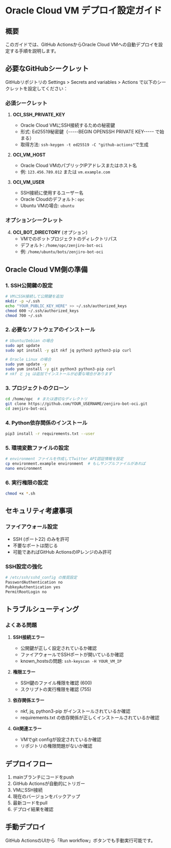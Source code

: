 # Oracle Cloud VM デプロイ設定ガイド

## 概要
このガイドでは、GitHub ActionsからOracle Cloud VMへの自動デプロイを設定する手順を説明します。

## 必要なGitHubシークレット

GitHubリポジトリの Settings > Secrets and variables > Actions で以下のシークレットを設定してください：

### 必須シークレット

1. **OCI_SSH_PRIVATE_KEY**
   - Oracle Cloud VMにSSH接続するための秘密鍵
   - 形式: Ed25519秘密鍵（-----BEGIN OPENSSH PRIVATE KEY----- で始まる）
   - 取得方法: `ssh-keygen -t ed25519 -C "github-actions"`で生成

2. **OCI_VM_HOST**
   - Oracle Cloud VMのパブリックIPアドレスまたはホスト名
   - 例: `123.456.789.012` または `vm.example.com`

3. **OCI_VM_USER**
   - SSH接続に使用するユーザー名
   - Oracle Cloudのデフォルト: `opc`
   - Ubuntu VMの場合: `ubuntu`

### オプションシークレット

4. **OCI_BOT_DIRECTORY** (オプション)
   - VMでのボットプロジェクトのディレクトリパス
   - デフォルト: `/home/opc/zenjiro-bot-oci`
   - 例: `/home/ubuntu/bots/zenjiro-bot-oci`

## Oracle Cloud VM側の準備

### 1. SSH公開鍵の設定
```bash
# VMにSSH接続して公開鍵を追加
mkdir -p ~/.ssh
echo "YOUR_PUBLIC_KEY_HERE" >> ~/.ssh/authorized_keys
chmod 600 ~/.ssh/authorized_keys
chmod 700 ~/.ssh
```

### 2. 必要なソフトウェアのインストール
```bash
# Ubuntu/Debian の場合
sudo apt update
sudo apt install -y git nkf jq python3 python3-pip curl

# Oracle Linux の場合
sudo yum update -y
sudo yum install -y git python3 python3-pip curl
# nkf と jq は追加でインストールが必要な場合があります
```

### 3. プロジェクトのクローン
```bash
cd /home/opc  # または適切なディレクトリ
git clone https://github.com/YOUR_USERNAME/zenjiro-bot-oci.git
cd zenjiro-bot-oci
```

### 4. Python依存関係のインストール
```bash
pip3 install -r requirements.txt --user
```

### 5. 環境変数ファイルの設定
```bash
# environment ファイルを作成してTwitter API認証情報を設定
cp environment.example environment  # もしサンプルファイルがあれば
nano environment
```

### 6. 実行権限の設定
```bash
chmod +x *.sh
```

## セキュリティ考慮事項

### ファイアウォール設定
- SSH (ポート22) のみを許可
- 不要なポートは閉じる
- 可能であればGitHub ActionsのIPレンジのみ許可

### SSH設定の強化
```bash
# /etc/ssh/sshd_config の推奨設定
PasswordAuthentication no
PubkeyAuthentication yes
PermitRootLogin no
```

## トラブルシューティング

### よくある問題

1. **SSH接続エラー**
   - 公開鍵が正しく設定されているか確認
   - ファイアウォールでSSHポートが開いているか確認
   - known_hostsの問題: `ssh-keyscan -H YOUR_VM_IP`

2. **権限エラー**
   - SSH鍵のファイル権限を確認 (600)
   - スクリプトの実行権限を確認 (755)

3. **依存関係エラー**
   - nkf, jq, python3-pip がインストールされているか確認
   - requirements.txt の依存関係が正しくインストールされているか確認

4. **Git関連エラー**
   - VMでgit configが設定されているか確認
   - リポジトリの権限問題がないか確認

## デプロイフロー

1. mainブランチにコードをpush
2. GitHub Actionsが自動的にトリガー
3. VMにSSH接続
4. 現在のバージョンをバックアップ
5. 最新コードをpull
6. デプロイ結果を確認

## 手動デプロイ

GitHub ActionsのUIから「Run workflow」ボタンでも手動実行可能です。

